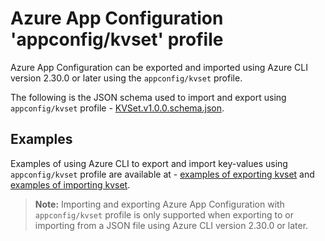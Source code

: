 # Azure App Configuration 'appconfig/kvset' profile

Azure App Configuration can be exported and imported using Azure CLI version 2.30.0 or later using the `appconfig/kvset` profile.

The following is the JSON schema used to import and export using `appconfig/kvset` profile - [KVSet.v1.0.0.schema.json](./KVSet.v1.0.0.schema.json).

## Examples

Examples of using Azure CLI to export and import key-values using `appconfig/kvset` profile are available at - [examples of exporting kvset](https://docs.microsoft.com/en-us/cli/azure/appconfig/kv?view=azure-cli-latest#az_appconfig_kv_export-examples) and [examples of importing kvset](https://docs.microsoft.com/en-us/cli/azure/appconfig/kv?view=azure-cli-latest#az_appconfig_kv_import).

> **Note:** Importing and exporting Azure App Configuration with `appconfig/kvset` profile is only supported when exporting to or importing from a JSON file using Azure CLI version 2.30.0 or later.
